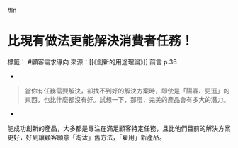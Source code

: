 #ln 
# 比現有做法更能解決消費者任務！
標籤： #顧客需求導向 
來源：[[《創新的用途理論》]] 前言 p.36

-

>當你有任務需要解決，卻找不到好的解決方案時，即使是「陽春、更遜」的東西，也比什麼都沒有好。試想一下，那麼，完美的產品會有多大的潛力。

-

能成功創新的產品，大多都是專注在滿足顧客特定任務，且比他們目前的解決方案更好，好到讓顧客願意「淘汰」舊方法，「雇用」新產品。